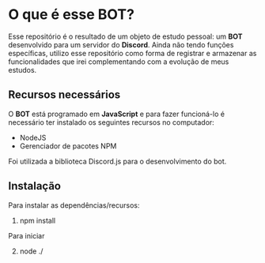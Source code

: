 # O que é esse BOT?

Esse repositório é o resultado de um objeto de estudo pessoal: um **BOT** desenvolvido para um servidor do **Discord**. Ainda não tendo funções específicas, utilizo esse repositório como forma de registrar e armazenar as funcionalidades que irei complementando com a evolução de meus estudos.


## Recursos necessários
O **BOT** está programado em **JavaScript** e para fazer funcioná-lo é necessário ter instalado os seguintes recursos no computador:
- NodeJS
- Gerenciador de pacotes NPM

Foi utilizada a biblioteca Discord.js para o desenvolvimento do bot.

## Instalação
Para instalar as dependências/recursos:
1. npm install

Para iniciar

2. node ./
